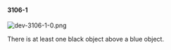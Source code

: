 #### 3106-1
![dev-3106-1-0.png](https://github.com/lil-lab/nlvr/raw/master/nlvr/dev/images/1/dev-3106-1-0.png "dev-3106-1-0.png")

There is at least one black object above a blue object.